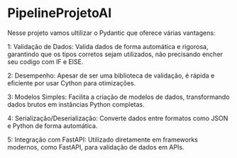 # PipelineProjetoAI

Nesse projeto vamos ultilizar o Pydantic que oferece várias vantagens:

1: Validação de Dados: Valida dados de forma automática e rigorosa, garantindo que os tipos corretos sejam utilizados, não precisando encher seu codigo com IF e ElSE.

2: Desempenho: Apesar de ser uma biblioteca de validação, é rápida e eficiente por usar Cython para otimizações.

3: Modelos Simples: Facilita a criação de modelos de dados, transformando dados brutos em instâncias Python completas.

4: Serialização/Deserialização: Converte dados entre formatos como JSON e Python de forma automática.

5: Integração com FastAPI: Utilizado diretamente em frameworks modernos, como FastAPI, para validação de dados em APIs.